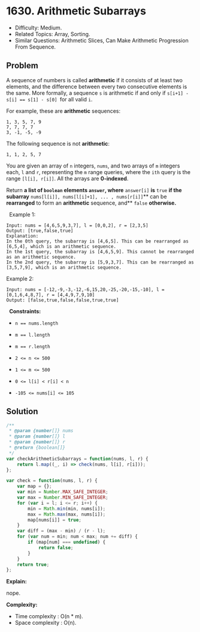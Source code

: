 # 1630. Arithmetic Subarrays

- Difficulty: Medium.
- Related Topics: Array, Sorting.
- Similar Questions: Arithmetic Slices, Can Make Arithmetic Progression From Sequence.

## Problem

A sequence of numbers is called **arithmetic** if it consists of at least two elements, and the difference between every two consecutive elements is the same. More formally, a sequence `s` is arithmetic if and only if `s[i+1] - s[i] == s[1] - s[0] `for all valid `i`.

For example, these are **arithmetic** sequences:

```
1, 3, 5, 7, 9
7, 7, 7, 7
3, -1, -5, -9
```

The following sequence is not **arithmetic**:

```
1, 1, 2, 5, 7
```

You are given an array of `n` integers, `nums`, and two arrays of `m` integers each, `l` and `r`, representing the `m` range queries, where the `ith` query is the range `[l[i], r[i]]`. All the arrays are **0-indexed**.

Return **a list of **`boolean` **elements** `answer`**, where** `answer[i]` **is** `true` **if the subarray** `nums[l[i]], nums[l[i]+1], ... , nums[r[i]]`** can be **rearranged** to form an **arithmetic** sequence, and** `false` **otherwise.**

 
Example 1:

```
Input: nums = [4,6,5,9,3,7], l = [0,0,2], r = [2,3,5]
Output: [true,false,true]
Explanation:
In the 0th query, the subarray is [4,6,5]. This can be rearranged as [6,5,4], which is an arithmetic sequence.
In the 1st query, the subarray is [4,6,5,9]. This cannot be rearranged as an arithmetic sequence.
In the 2nd query, the subarray is [5,9,3,7]. This can be rearranged as [3,5,7,9], which is an arithmetic sequence.
```

Example 2:

```
Input: nums = [-12,-9,-3,-12,-6,15,20,-25,-20,-15,-10], l = [0,1,6,4,8,7], r = [4,4,9,7,9,10]
Output: [false,true,false,false,true,true]
```

 
**Constraints:**


	
- `n == nums.length`
	
- `m == l.length`
	
- `m == r.length`
	
- `2 <= n <= 500`
	
- `1 <= m <= 500`
	
- `0 <= l[i] < r[i] < n`
	
- `-105 <= nums[i] <= 105`



## Solution

```javascript
/**
 * @param {number[]} nums
 * @param {number[]} l
 * @param {number[]} r
 * @return {boolean[]}
 */
var checkArithmeticSubarrays = function(nums, l, r) {
    return l.map((_, i) => check(nums, l[i], r[i]));
};

var check = function(nums, l, r) {
    var map = {};
    var min = Number.MAX_SAFE_INTEGER;
    var max = Number.MIN_SAFE_INTEGER;
    for (var i = l; i <= r; i++) {
        min = Math.min(min, nums[i]);
        max = Math.max(max, nums[i]);
        map[nums[i]] = true;
    }
    var diff = (max - min) / (r - l);
    for (var num = min; num < max; num += diff) {
        if (map[num] === undefined) {
            return false;
        }
    }
    return true;
};
```

**Explain:**

nope.

**Complexity:**

* Time complexity : O(n * m).
* Space complexity : O(n).
